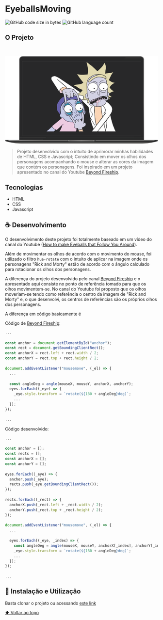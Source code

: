 # EyeballsMoving

![GitHub code size in bytes](https://img.shields.io/github/languages/code-size/diasPaulo/EyeballsMoving?style=flat)
![GitHub language count](https://img.shields.io/github/languages/count/diasPaulo/EyeballsMoving?style=flat)

## O Projeto

<br />

![Mockup mostrando a tela do projeto em um notebook](./src/images/mockup.png)

> Projeto desenvolvido com o intuito de aprimorar minhas habilidades de HTML, CSS e Javascript; Consistindo em mover os olhos dos personagens acompanhando o mouse e alterar as cores da imagem que contém os personagens. Foi inspirado em um projeto apresentado no canal do Youtube [Beyond Fireship](https://www.youtube.com/channel/UC2Xd-TjJByJyK2w1zNwY0zQ).


## Tecnologias

- HTML
- CSS
- Javascript

## ☕ Desenvolvimento

O desenvolvimento deste projeto foi totalmente baseado em um vídeo do canal do Youtube ([How to make Eyeballs that Follow You Around](https://www.youtube.com/watch?v=TGe3pS5LqEw)). 

Além de movimentar os olhos de acordo com o movimento do mouse, foi utilizado o filtro ```hue-rotate``` com o intuito de aplicar na imagem onde os personagens "Rick and Morty" estão de acordo com o ângulo calculado para rotacionar os olhos dos personagens.

A diferença do projeto desenvolvido pelo canal [Beyond Fireship](https://www.youtube.com/channel/UC2Xd-TjJByJyK2w1zNwY0zQ) e o apresentado aqui consiste no ponto de referência tomado para que os olhos movimentem-se. No canal do Youtube foi proposto que os olhos moveriam-se tendo como referência o centro da imagem de "Rick and Morty" e, o que desenvolvi, os centros de referências são os próprios olhos dos personagens.

A diferença em código basicamente é

Código de [Beyond Fireship](https://www.youtube.com/channel/UC2Xd-TjJByJyK2w1zNwY0zQ):

```js
...

const anchor = document.getElementById("anchor");
const rect = document.getBoundingClientRect();
const anchorX = rect.left + rect.width / 2;
const anchorY = rect.top + rect.height / 2;

document.addEventListener("mousemove", (_el) => {
  ...

  const angleDeg = angle(mouseX, mouseY, anchorX, anchorY);
  eyes.forEach((_eye) => {
    _eye.style.transform = `rotate(${180 + angleDeg}deg)`;
    ...
  });
});

...
```

Código desenvolvido:

```js
...

const anchor = [];
const rects = [];
const anchorX = [];
const anchorY = [];

eyes.forEach((_eye) => {
  anchor.push(_eye);
  rects.push(_eye.getBoundingClientRect());
});

rects.forEach((_rect) => {
  anchorX.push(_rect.left + _rect.width / 2);
  anchorY.push(_rect.top + _rect.height / 2);
});

document.addEventListener("mousemove", (_el) => {
  ...

  eyes.forEach((_eye, _index) => {
    const angleDeg = angle(mouseX, mouseY, anchorX[_index], anchorY[_index]);
    _eye.style.transform = `rotate(${180 + angleDeg}deg)`;
    ...
  });
});

...
```

## 🚀 Instalação e Utilização

Basta clonar o projeto ou acessando [este link](https://diaspaulo.github.io/EyeballsMoving/)

[⬆ Voltar ao topo](#EyeballsMoving)

